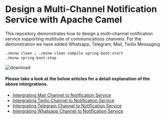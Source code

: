 # Design a Multi-Channel Notification Service with Apache Camel
This repository demonstrates how to design a multi-channel notification service supporting multitude of communications channels. 
For the demonstration we have added Whatsapp, Telegram, Mail, Twilio Messaging

```bash
./mvnw clean ; ./mvnw clean compile spring-boot:start
./mvnw spring-boot:stop
```
![download](https://github.com/LordMaduz/multi-channel-notification-service/assets/52396694/91789944-4562-4308-ac95-3eed0d4ef665)


#### Please take a look at the below articles for a detail explanation of the above intergrations.

* [Intergrating Mail Channel to Notification Service](https://blog.stackademic.com/multi-channel-notifications-service-with-spring-boot-apache-camel-camel-mail-d1af3f5405ca?sk=278b62b22ec69d5015fdd06860f39225)
* [Intergrating Twilio Channel to Notification Service](https://blog.stackademic.com/multi-channel-notifications-service-with-spring-boot-3-and-apache-camel-sms-camel-twilio-3120d500dec7?sk=c6aeded0847d832949dead6776f36973)
* [Intergrating Telegram Channel to Notification Service](https://blog.stackademic.com/multi-channel-notifications-service-with-spring-boot-3-apache-camel-camel-telegram-9e9cb80e58c2?sk=b99fb349eff90f70bcd98d5bee65d976)
* [Intergrating Whatsapp Channel to Notification Service](https://blog.stackademic.com/multi-channel-notifications-service-with-spring-boot-3-apache-camel-camel-whatsapp-85ab7942666f?sk=0a58fd5703dfae63ee829b8bd1aa1f09)
  
  

